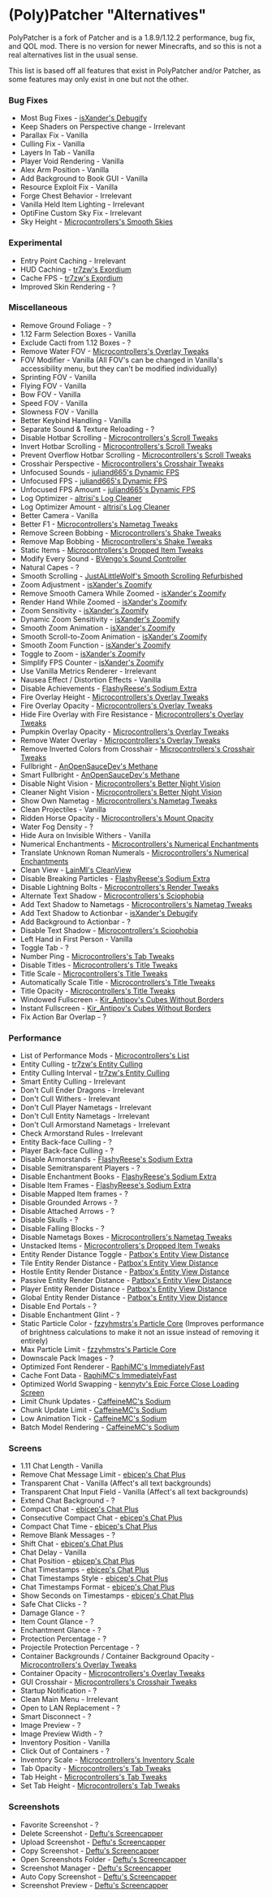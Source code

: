 # (Poly)Patcher "Alternatives"

PolyPatcher is a fork of Patcher and is a 1.8.9/1.12.2 performance, bug fix, and QOL mod.
There is no version for newer Minecrafts, and so this is not a real alternatives list in the usual sense.

This list is based off all features that exist in PolyPatcher and/or Patcher, as some features may only exist in one but not the other.

### Bug Fixes

* Most Bug Fixes - [isXander's Debugify](https://modrinth.com/mod/debugify)
* Keep Shaders on Perspective change - Irrelevant
* Parallax Fix - Vanilla
* Culling Fix - Vanilla
* Layers In Tab - Vanilla
* Player Void Rendering - Vanilla
* Alex Arm Position - Vanilla
* Add Background to Book GUI - Vanilla
* Resource Exploit Fix - Vanilla
* Forge Chest Behavior - Irrelevant
* Vanilla Held Item Lighting - Irrelevant
* OptiFine Custom Sky Fix - Irrelevant
* Sky Height - [Microcontrollers's Smooth Skies](https://modrinth.com/mod/smooth-skies)

### Experimental

* Entry Point Caching - Irrelevant
* HUD Caching - [tr7zw's Exordium](https://modrinth.com/mod/exordium)
* Cache FPS - [tr7zw's Exordium](https://modrinth.com/mod/exordium)
* Improved Skin Rendering - ?

### Miscellaneous

* Remove Ground Foliage - ?
* 1.12 Farm Selection Boxes - Vanilla
* Exclude Cacti from 1.12 Boxes - ?
* Remove Water FOV - [Microcontrollers's Overlay Tweaks](https://modrinth.com/mod/overlaytweaks)
* FOV Modifier - Vanilla (All FOV's can be changed in Vanilla's accessibility menu, but they can't be modified individually)
* Sprinting FOV - Vanilla
* Flying FOV - Vanilla
* Bow FOV - Vanilla
* Speed FOV - Vanilla
* Slowness FOV - Vanilla
* Better Keybind Handling - Vanilla
* Separate Sound & Texture Reloading - ?
* Disable Hotbar Scrolling - [Microcontrollers's Scroll Tweaks](https://modrinth.com/mod/scrolltweaks)
* Invert Hotbar Scrolling - [Microcontrollers's Scroll Tweaks](https://modrinth.com/mod/scrolltweaks)
* Prevent Overflow Hotbar Scrolling - [Microcontrollers's Scroll Tweaks](https://modrinth.com/mod/scrolltweaks)
* Crosshair Perspective - [Microcontrollers's Crosshair Tweaks](https://modrinth.com/mod/crosshairtweaks)
* Unfocused Sounds - [juliand665's Dynamic FPS](https://modrinth.com/mod/dynamic-fps)
* Unfocused FPS - [juliand665's Dynamic FPS](https://modrinth.com/mod/dynamic-fps)
* Unfocused FPS Amount - [juliand665's Dynamic FPS](https://modrinth.com/mod/dynamic-fps)
* Log Optimizer - [altrisi's Log Cleaner](https://modrinth.com/mod/log-cleaner)
* Log Optimizer Amount - [altrisi's Log Cleaner](https://modrinth.com/mod/log-cleaner)
* Better Camera - Vanilla
* Better F1 - [Microcontrollers's Nametag Tweaks](https://modrinth.com/mod/nametagtweaks)
* Remove Screen Bobbing - [Microcontrollers's Shake Tweaks](https://modrinth.com/mod/shaketweaks)
* Remove Map Bobbing - [Microcontrollers's Shake Tweaks](https://modrinth.com/mod/shaketweaks)
* Static Items - [Microcontrollers's Dropped Item Tweaks](https://modrinth.com/mod/droppeditemtweaks)
* Modify Every Sound - [BVengo's Sound Controller](https://modrinth.com/mod/sound-controller)
* Natural Capes - ?
* Smooth Scrolling - [JustALittleWolf's Smooth Scrolling Refurbished](https://modrinth.com/mod/smooth-scrolling-refurbished)
* Zoom Adjustment - [isXander's Zoomify](https://modrinth.com/mod/zoomify)
* Remove Smooth Camera While Zoomed - [isXander's Zoomify](https://modrinth.com/mod/zoomify)
* Render Hand While Zoomed - [isXander's Zoomify](https://modrinth.com/mod/zoomify)
* Zoom Sensitivity - [isXander's Zoomify](https://modrinth.com/mod/zoomify)
* Dynamic Zoom Sensitivity - [isXander's Zoomify](https://modrinth.com/mod/zoomify)
* Smooth Zoom Animation - [isXander's Zoomify](https://modrinth.com/mod/zoomify)
* Smooth Scroll-to-Zoom Animation - [isXander's Zoomify](https://modrinth.com/mod/zoomify)
* Smooth Zoom Function - [isXander's Zoomify](https://modrinth.com/mod/zoomify)
* Toggle to Zoom - [isXander's Zoomify](https://modrinth.com/mod/zoomify)
* Simplify FPS Counter - [isXander's Zoomify](https://modrinth.com/mod/zoomify)
* Use Vanilla Metrics Renderer - Irrelevant
* Nausea Effect / Distortion Effects - Vanilla
* Disable Achievements - [FlashyReese's Sodium Extra](https://modrinth.com/mod/sodium-extra)
* Fire Overlay Height - [Microcontrollers's Overlay Tweaks](https://modrinth.com/mod/overlaytweaks)
* Fire Overlay Opacity - [Microcontrollers's Overlay Tweaks](https://modrinth.com/mod/overlaytweaks)
* Hide Fire Overlay with Fire Resistance - [Microcontrollers's Overlay Tweaks](https://modrinth.com/mod/overlaytweaks)
* Pumpkin Overlay Opacity - [Microcontrollers's Overlay Tweaks](https://modrinth.com/mod/overlaytweaks)
* Remove Water Overlay - [Microcontrollers's Overlay Tweaks](https://modrinth.com/mod/overlaytweaks)
* Remove Inverted Colors from Crosshair - [Microcontrollers's Crosshair Tweaks](https://modrinth.com/mod/crosshairtweaks)
* Fullbright - [AnOpenSauceDev's Methane](https://modrinth.com/mod/methane)
* Smart Fullbright - [AnOpenSauceDev's Methane](https://modrinth.com/mod/methane)
* Disable Night Vision - [Microcontrollers's Better Night Vision](https://modrinth.com/mod/betternightvision)
* Cleaner Night Vision - [Microcontrollers's Better Night Vision](https://modrinth.com/mod/betternightvision)
* Show Own Nametag - [Microcontrollers's Nametag Tweaks](https://modrinth.com/mod/nametagtweaks)
* Clean Projectiles - Vanilla
* Ridden Horse Opacity - [Microcontrollers's Mount Opacity](https://modrinth.com/mod/mountopacity)
* Water Fog Density - ?
* Hide Aura on Invisible Withers - Vanilla
* Numerical Enchantments - [Microcontrollers's Numerical Enchantments](https://modrinth.com/mod/numerical-enchantments)
* Translate Unknown Roman Numerals - [Microcontrollers's Numerical Enchantments](https://modrinth.com/mod/numerical-enchantments)
* Clean View - [LainMI's CleanView](https://github.com/zlainsama/CleanView/releases/latest)
* Disable Breaking Particles - [FlashyReese's Sodium Extra](https://modrinth.com/mod/sodium-extra)
* Disable Lightning Bolts - [Microcontrollers's Render Tweaks](https://modrinth.com/mod/rendertweaks)
* Alternate Text Shadow - [Microcontrollers's Sciophobia](https://modrinth.com/mod/sciophobia)
* Add Text Shadow to Nametags - [Microcontrollers's Nametag Tweaks](https://modrinth.com/mod/nametagtweaks)
* Add Text Shadow to Actionbar - [isXander's Debugify](https://modrinth.com/mod/debugify)
* Add Background to Actionbar - ?
* Disable Text Shadow - [Microcontrollers's Sciophobia](https://modrinth.com/mod/sciophobia)
* Left Hand in First Person - Vanilla
* Toggle Tab - ?
* Number Ping - [Microcontrollers's Tab Tweaks](https://modrinth.com/mod/tabtweaks)
* Disable Titles - [Microcontrollers's Title Tweaks](https://modrinth.com/mod/titletweaks)
* Title Scale - [Microcontrollers's Title Tweaks](https://modrinth.com/mod/titletweaks)
* Automatically Scale Title - [Microcontrollers's Title Tweaks](https://modrinth.com/mod/titletweaks)
* Title Opacity - [Microcontrollers's Title Tweaks](https://modrinth.com/mod/titletweaks)
* Windowed Fullscreen - [Kir_Antipov's Cubes Without Borders](https://modrinth.com/mod/cubes-with-borders)
* Instant Fullscreen - [Kir_Antipov's Cubes Without Borders](https://modrinth.com/mod/cubes-with-borders)
* Fix Action Bar Overlap - ?

### Performance

* List of Performance Mods - [Microcontrollers's List](https://alternatives.microcontrollers.dev/latest/migrating/#performance)
* Entity Culling - [tr7zw's Entity Culling](https://modrinth.com/mod/entityculling)
* Entity Culling Interval - [tr7zw's Entity Culling](https://modrinth.com/mod/entityculling)
* Smart Entity Culling - Irrelevant
* Don't Cull Ender Dragons - Irrelevant
* Don't Cull Withers - Irrelevant
* Don't Cull Player Nametags - Irrelevant
* Don't Cull Entity Nametags - Irrelevant
* Don't Cull Armorstand Nametags - Irrelevant
* Check Armorstand Rules - Irrelevant
* Entity Back-face Culling - ? 
* Player Back-face Culling - ?
* Disable Armorstands - [FlashyReese's Sodium Extra](https://modrinth.com/mod/sodium-extra)
* Disable Semitransparent Players - ?
* Disable Enchantment Books - [FlashyReese's Sodium Extra](https://modrinth.com/mod/sodium-extra)
* Disable Item Frames - [FlashyReese's Sodium Extra](https://modrinth.com/mod/sodium-extra)
* Disable Mapped Item frames - ?
* Disable Grounded Arrows - ?
* Disable Attached Arrows - ?
* Disable Skulls - ?
* Disable Falling Blocks - ?
* Disable Nametags Boxes - [Microcontrollers's Nametag Tweaks](https://modrinth.com/mod/nametagtweaks)
* Unstacked Items - [Microcontrollers's Dropped Item Tweaks](https://modrinth.com/mod/droppeditemtweaks)
* Entity Render Distance Toggle - [Patbox's Entity View Distance](https://modrinth.com/mod/entity-view-distance)
* Tile Entity Render Distance - [Patbox's Entity View Distance](https://modrinth.com/mod/entity-view-distance)
* Hostile Entity Render Distance - [Patbox's Entity View Distance](https://modrinth.com/mod/entity-view-distance)
* Passive Entity Render Distance - [Patbox's Entity View Distance](https://modrinth.com/mod/entity-view-distance)
* Player Entity Render Distance - [Patbox's Entity View Distance](https://modrinth.com/mod/entity-view-distance)
* Global Entity Render Distance - [Patbox's Entity View Distance](https://modrinth.com/mod/entity-view-distance)
* Disable End Portals - ?
* Disable Enchantment Glint - ?
* Static Particle Color - [fzzyhmstrs's Particle Core](https://modrinth.com/mod/particle-core) (Improves performance of brightness calculations to make it not an issue instead of removing it entirely)
* Max Particle Limit - [fzzyhmstrs's Particle Core](https://modrinth.com/mod/particle-core)
* Downscale Pack Images - ?
* Optimized Font Renderer - [RaphiMC's ImmediatelyFast](https://modrinth.com/mod/immediatelyfast)
* Cache Font Data - [RaphiMC's ImmediatelyFast](https://modrinth.com/mod/immediatelyfast)
* Optimized World Swapping - [kennytv's Epic Force Close Loading Screen](https://modrinth.com/mod/forcecloseworldloadingscreen)
* Limit Chunk Updates - [CaffeineMC's Sodium](https://modrinth.com/mod/sodium)
* Chunk Update Limit - [CaffeineMC's Sodium](https://modrinth.com/mod/sodium)
* Low Animation Tick - [CaffeineMC's Sodium](https://modrinth.com/mod/sodium)
* Batch Model Rendering - [CaffeineMC's Sodium](https://modrinth.com/mod/sodium)

### Screens

* 1.11 Chat Length - Vanilla
* Remove Chat Message Limit - [ebicep's Chat Plus](https://modrinth.com/mod/chat-plus)
* Transparent Chat - Vanilla (Affect's all text backgrounds)
* Transparent Chat Input Field - Vanilla (Affect's all text backgrounds)
* Extend Chat Background - ?
* Compact Chat - [ebicep's Chat Plus](https://modrinth.com/mod/chat-plus)
* Consecutive Compact Chat - [ebicep's Chat Plus](https://modrinth.com/mod/chat-plus)
* Compact Chat Time - [ebicep's Chat Plus](https://modrinth.com/mod/chat-plus)
* Remove Blank Messages - ?
* Shift Chat - [ebicep's Chat Plus](https://modrinth.com/mod/chat-plus)
* Chat Delay - Vanilla
* Chat Position - [ebicep's Chat Plus](https://modrinth.com/mod/chat-plus)
* Chat Timestamps - [ebicep's Chat Plus](https://modrinth.com/mod/chat-plus)
* Chat Timestamps Style - [ebicep's Chat Plus](https://modrinth.com/mod/chat-plus)
* Chat Timestamps Format - [ebicep's Chat Plus](https://modrinth.com/mod/chat-plus)
* Show Seconds on Timestamps - [ebicep's Chat Plus](https://modrinth.com/mod/chat-plus)
* Safe Chat Clicks - ?
* Damage Glance - ?
* Item Count Glance - ?
* Enchantment Glance - ?
* Protection Percentage - ?
* Projectile Protection Percentage - ?
* Container Backgrounds / Container Background Opacity - [Microcontrollers's Overlay Tweaks](https://modrinth.com/mod/overlaytweaks)
* Container Opacity - [Microcontrollers's Overlay Tweaks](https://modrinth.com/mod/overlaytweaks)
* GUI Crosshair - [Microcontrollers's Crosshair Tweaks](https://modrinth.com/mod/crosshairtweaks)
* Startup Notification - ?
* Clean Main Menu - Irrelevant
* Open to LAN Replacement - ?
* Smart Disconnect - ?
* Image Preview - ?
* Image Preview Width - ?
* Inventory Position - Vanilla
* Click Out of Containers - ?
* Inventory Scale - [Microcontrollers's Inventory Scale](https://modrinth.com/mod/inventoryscale)
* Tab Opacity - [Microcontrollers's Tab Tweaks](https://modrinth.com/mod/tabtweaks)
* Tab Height - [Microcontrollers's Tab Tweaks](https://modrinth.com/mod/tabtweaks)
* Set Tab Height - [Microcontrollers's Tab Tweaks](https://modrinth.com/mod/tabtweaks)

### Screenshots

* Favorite Screenshot - ?
* Delete Screenshot - [Deftu's Screencapper](https://modrinth.com/mod/screencapper)
* Upload Screenshot - [Deftu's Screencapper](https://modrinth.com/mod/screencapper)
* Copy Screenshot - [Deftu's Screencapper](https://modrinth.com/mod/screencapper)
* Open Screenshots Folder - [Deftu's Screencapper](https://modrinth.com/mod/screencapper)
* Screenshot Manager - [Deftu's Screencapper](https://modrinth.com/mod/screencapper)
* Auto Copy Screenshot - [Deftu's Screencapper](https://modrinth.com/mod/screencapper)
* Screenshot Preview - [Deftu's Screencapper](https://modrinth.com/mod/screencapper)
